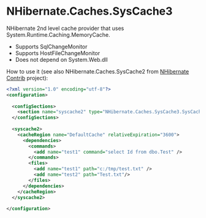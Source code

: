 ﻿NHibernate.Caches.SysCache3
===========================
NHibernate 2nd level cache provider that uses System.Runtime.Caching.MemoryCache.

* Supports SqlChangeMonitor
* Supports HostFileChangeMonitor
* Does not depend on System.Web.dll

How to use it (see also NHibernate.Caches.SysCache2 from [NHibernate Contrib](http://sourceforge.net/projects/nhcontrib/) project):

```xml
<?xml version="1.0" encoding="utf-8"?>
<configuration>
  
  <configSections>
    <section name="syscache2" type="NHibernate.Caches.SysCache3.SysCacheSection, NHibernate.Caches.SysCache3" />
  </configSections>
  
  <syscache2>
    <cacheRegion name="DefaultCache" relativeExpiration="3600">
      <dependencies>
        <commands>
          <add name="test1" command="select Id from dbo.Test" />
        </commands>
        <files>
          <add name="test1" path="c:/tmp/test.txt" />
          <add name="test2" path="Test.txt"/>
        </files>
      </dependencies>
    </cacheRegion>
  </syscache2>
  
</configuration>
```

